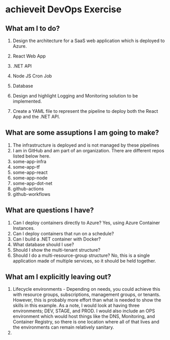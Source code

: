# achieveit DevOps Exercise

## What am I to do?

1. Design the architecture for a SaaS web application which is deployed to Azure.
  1. React Web App
  2. .NET API
  3. Node JS Cron Job
  4. Database

2. Design and highlight Logging and Monitoring solution to be implemented.

3. Create a YAML file to represent the pipeline to deploy both the React App and 
the .NET API.

## What are some assuptions I am going to make?

1. The infrastructure is deployed and is not managed by these pipelines
2. I am in GitHub and am part of an organization. There are different repos 
listed below here.
  1. some-app-infra
  2. some-app-tf
  3. some-app-react
  4. some-app-node
  5. some-app-dot-net
  6. github-actions
  7. github-workflows

## What are questions I have?

1. Can I deploy containers directly to Azure? Yes, using Azure Container 
Instances.
2. Can I deploy containers that run on a schedule?
3. Can I build a .NET container with Docker?
4. What database should I use?
5. Should I show the multi-tenant structure?
6. Should I do a multi-resource-group structure? No, this is a single 
application made of multiple services, so it should be held together.

## What am I explicitly leaving out?

1. Lifecycle environments - Depending on needs, you could achieve this with 
resource groups, subscriptions, management groups, or tenants. However, this 
is probably more effort than what is needed to show the skills in this example.
As a note, I would look at having three environments; DEV, STAGE, and PROD. I 
would also include an OPS environment which would host things like the DNS, 
Monitoring, and Container Registry, so there is one location where all of that 
lives and the environments can remain relatively sanitary.
2. 